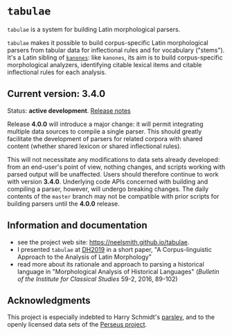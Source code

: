 # `tabulae` #

`tabulae` is a system for building Latin morphological parsers.

`tabulae` makes it possible to build corpus-specific Latin morphological parsers from tabular data for inflectional rules and for vocabulary ("stems").  It's a Latin sibling of [`kanones`](https://github.com/neelsmith/kanones):  like `kanones`, its aim is to build corpus-specific morphological analyzers, identifying citable lexical items and citable inflectional rules for each analysis.


## Current version: 3.4.0

Status:  **active development**. [Release notes](releases.md)

Release **4.0.0** will introduce a major change:  it will permit integrating multiple data sources to compile a single parser.  This should greatly facilitate the development of parsers for related corpora with shared content (whether shared lexicon or shared inflectional rules).

This will not necessitate any modifications to data sets already developed: from an end-user's point of view, nothing changes, and scripts working with parsed output will be unaffected.  Users should therefore continue to work with version **3.4.0**.  Underlying code APIs concerned with building and compiling a parser, however, will undergo breaking changes.  The daily contents
of the `master` branch may not be compatible with prior scripts for building parsers until the **4.0.0** release.

## Information and documentation


-   see the project web site: <https://neelsmith.github.io/tabulae>.
-  I presented `tabulae` at [DH2019](https://dh2019.adho.org) in a short paper, "A Corpus-linguistic Approach to the Analysis of Latin Morphology"
-   read more about its rationale and approach to parsing a historical language in "Morphological Analysis of Historical Languages" (*Bulletin of the Institute for Classical Studies* 59-2, 2016, 89-102)

## Acknowledgments

This project is especially indebted to Harry Schmidt's [parsley](https://github.com/goldibex/parsley-core), and to the openly licensed data sets of the [Perseus project](http://www.perseus.tufts.edu).
